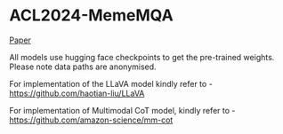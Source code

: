 # ACL2024-MemeMQA

[Paper](https://arxiv.org/abs/2405.11215)

All models use hugging face checkpoints to get the pre-trained weights. Please note data paths are anonymised.

For implementation of the LLaVA model kindly refer to -
https://github.com/haotian-liu/LLaVA

For implementation of Multimodal CoT model, kindly refer to -
https://github.com/amazon-science/mm-cot
